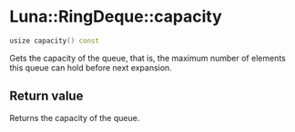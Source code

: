 # Luna::RingDeque::capacity

```c++
usize capacity() const
```

Gets the capacity of the queue, that is, the maximum number of elements this queue can hold before next expansion. 



## Return value
Returns the capacity of the queue. 

